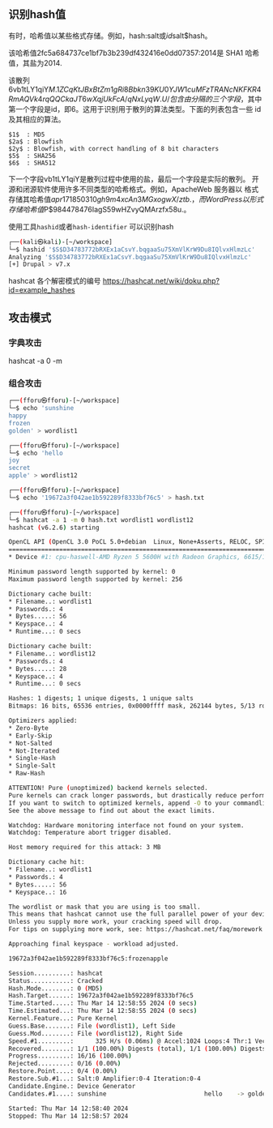 

## 识别hash值

有时，哈希值以某些格式存储。例如，hash:salt或$id$salt$hash。

该哈希值2fc5a684737ce1bf7b3b239df432416e0dd07357:2014是 SHA1 哈希值，其盐为2014.

该散列$6$vb1tLY1qiY$M.1ZCqKtJBxBtZm1gRi8Bbkn39KU0YJW1cuMFzTRANcNKFKR4RmAQVk4rqQQCkaJT6wXqjUkFcA/qNxLyqW.U/包含由 分隔的三个字段$，其中第一个字段是id，即6。这用于识别用于散列的算法类型。下面的列表包含一些 id 及其相应的算法。
```
$1$  : MD5
$2a$ : Blowfish
$2y$ : Blowfish, with correct handling of 8 bit characters
$5$  : SHA256
$6$  : SHA512
```
下一个字段vb1tLY1qiY是散列过程中使用的盐，最后一个字段是实际的散列。
开源和闭源软件使用许多不同类型的哈希格式。例如，ApacheWeb 服务器以 格式存储其哈希值$apr1$71850310$gh9m4xcAn3MGxogwX/ztb.，而WordPress以 形式存储哈希值$P$984478476IagS59wHZvyQMArzfx58u.。

使用工具`hashid`或者`hash-identifier`
可以识别hash

```bash
┌──(kali㉿kali)-[~/workspace]
└─$ hashid '$S$D34783772bRXEx1aCsvY.bqgaaSu75XmVlKrW9Du8IQlvxHlmzLc' 
Analyzing '$S$D34783772bRXEx1aCsvY.bqgaaSu75XmVlKrW9Du8IQlvxHlmzLc'
[+] Drupal > v7.x 
```

hashcat 各个解密模式的编号
https://hashcat.net/wiki/doku.php?id=example_hashes

## 攻击模式

### 字典攻击

hashcat -a 0 -m <hash type> <hash file> <wordlist>

### 组合攻击

```bash
┌──(fforu㉿fforu)-[~/workspace]
└─$ echo 'sunshine
happy
frozen
golden' > wordlist1

┌──(fforu㉿fforu)-[~/workspace]
└─$ echo 'hello   
joy  
secret
apple' > wordlist12

┌──(fforu㉿fforu)-[~/workspace]
└─$ echo '19672a3f042ae1b592289f8333bf76c5' > hash.txt

┌──(fforu㉿fforu)-[~/workspace]
└─$ hashcat -a 1 -m 0 hash.txt wordlist1 wordlist12
hashcat (v6.2.6) starting

OpenCL API (OpenCL 3.0 PoCL 5.0+debian  Linux, None+Asserts, RELOC, SPIR, LLVM 16.0.6, SLEEF, DISTRO, POCL_DEBUG) - Platform #1 [The pocl project]
==================================================================================================================================================
* Device #1: cpu-haswell-AMD Ryzen 5 5600H with Radeon Graphics, 6615/13295 MB (2048 MB allocatable), 12MCU

Minimum password length supported by kernel: 0
Maximum password length supported by kernel: 256

Dictionary cache built:
* Filename..: wordlist1
* Passwords.: 4
* Bytes.....: 56
* Keyspace..: 4
* Runtime...: 0 secs

Dictionary cache built:
* Filename..: wordlist12
* Passwords.: 4
* Bytes.....: 28
* Keyspace..: 4
* Runtime...: 0 secs

Hashes: 1 digests; 1 unique digests, 1 unique salts
Bitmaps: 16 bits, 65536 entries, 0x0000ffff mask, 262144 bytes, 5/13 rotates

Optimizers applied:
* Zero-Byte
* Early-Skip
* Not-Salted
* Not-Iterated
* Single-Hash
* Single-Salt
* Raw-Hash

ATTENTION! Pure (unoptimized) backend kernels selected.
Pure kernels can crack longer passwords, but drastically reduce performance.
If you want to switch to optimized kernels, append -O to your commandline.
See the above message to find out about the exact limits.

Watchdog: Hardware monitoring interface not found on your system.
Watchdog: Temperature abort trigger disabled.

Host memory required for this attack: 3 MB

Dictionary cache hit:
* Filename..: wordlist1
* Passwords.: 4
* Bytes.....: 56
* Keyspace..: 16

The wordlist or mask that you are using is too small.
This means that hashcat cannot use the full parallel power of your device(s).
Unless you supply more work, your cracking speed will drop.
For tips on supplying more work, see: https://hashcat.net/faq/morework

Approaching final keyspace - workload adjusted.

19672a3f042ae1b592289f8333bf76c5:frozenapple

Session..........: hashcat
Status...........: Cracked
Hash.Mode........: 0 (MD5)
Hash.Target......: 19672a3f042ae1b592289f8333bf76c5
Time.Started.....: Thu Mar 14 12:58:55 2024 (0 secs)
Time.Estimated...: Thu Mar 14 12:58:55 2024 (0 secs)
Kernel.Feature...: Pure Kernel
Guess.Base.......: File (wordlist1), Left Side
Guess.Mod........: File (wordlist12), Right Side
Speed.#1.........:      325 H/s (0.06ms) @ Accel:1024 Loops:4 Thr:1 Vec:8
Recovered........: 1/1 (100.00%) Digests (total), 1/1 (100.00%) Digests (new)
Progress.........: 16/16 (100.00%)
Rejected.........: 0/16 (0.00%)
Restore.Point....: 0/4 (0.00%)
Restore.Sub.#1...: Salt:0 Amplifier:0-4 Iteration:0-4
Candidate.Engine.: Device Generator
Candidates.#1....: sunshine                           hello    -> goldenapple

Started: Thu Mar 14 12:58:40 2024
Stopped: Thu Mar 14 12:58:57 2024
```

### 